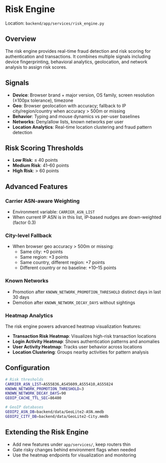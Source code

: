 # Risk Engine

Location: `backend/app/services/risk_engine.py`

## Overview

The risk engine provides real-time fraud detection and risk scoring for authentication and transactions. It combines multiple signals including device fingerprinting, behavioral analytics, geolocation, and network analysis to assign risk scores.

## Signals

- **Device**: Browser brand + major version, OS family, screen resolution (±100px tolerance), timezone
- **Geo**: Browser geolocation with accuracy; fallback to IP city/region/country when accuracy > 500m or missing
- **Behavior**: Typing and mouse dynamics vs per-user baselines
- **Networks**: Deny/allow lists, known networks per user
- **Location Analytics**: Real-time location clustering and fraud pattern detection

## Risk Scoring Thresholds

- **Low Risk**: ≤ 40 points
- **Medium Risk**: 41–60 points
- **High Risk**: > 60 points

## Advanced Features

### Carrier ASN-aware Weighting

- Environment variable: `CARRIER_ASN_LIST`
- When current IP ASN is in this list, IP-based nudges are down-weighted (factor 0.3)

### City-level Fallback

- When browser geo accuracy > 500m or missing:
  - Same city: +0 points
  - Same region: +3 points
  - Same country, different region: +7 points
  - Different country or no baseline: +10–15 points

### Known Networks

- Promotion after `KNOWN_NETWORK_PROMOTION_THRESHOLD` distinct days in last 30 days
- Demotion after `KNOWN_NETWORK_DECAY_DAYS` without sightings

### Heatmap Analytics

The risk engine powers advanced heatmap visualization features:

- **Transaction Risk Heatmap**: Visualizes high-risk transaction locations
- **Login Activity Heatmap**: Shows authentication patterns and anomalies
- **User Activity Heatmap**: Tracks user behavior across locations
- **Location Clustering**: Groups nearby activities for pattern analysis

## Configuration

```bash
# Risk thresholds
CARRIER_ASN_LIST=AS55836,AS45609,AS55410,AS55824
KNOWN_NETWORK_PROMOTION_THRESHOLD=3
KNOWN_NETWORK_DECAY_DAYS=90
GEOIP_CACHE_TTL_SEC=86400

# GeoIP databases
GEOIP2_ASN_DB=backend/data/GeoLite2-ASN.mmdb
GEOIP2_CITY_DB=backend/data/GeoLite2-City.mmdb
```

## Extending the Risk Engine

- Add new features under `app/services/`, keep routers thin
- Gate risky changes behind environment flags when needed
- Use the heatmap endpoints for visualization and monitoring
